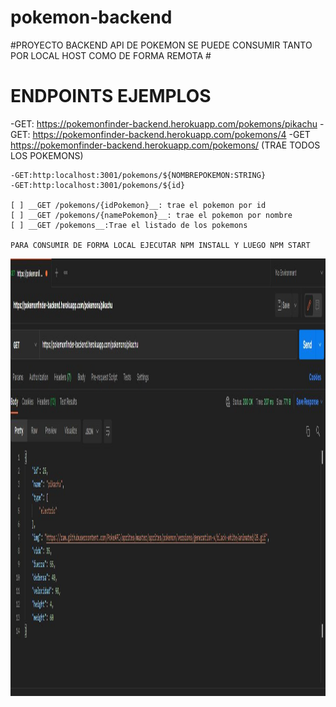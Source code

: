 # pokemon-backend
#PROYECTO BACKEND API  DE POKEMON SE PUEDE CONSUMIR TANTO POR LOCAL HOST COMO DE FORMA REMOTA 
#<h1>ENDPOINTS EJEMPLOS</h1>
    -GET: https://pokemonfinder-backend.herokuapp.com/pokemons/pikachu
    -GET: https://pokemonfinder-backend.herokuapp.com/pokemons/4
    -GET https://pokemonfinder-backend.herokuapp.com/pokemons/         (TRAE TODOS LOS POKEMONS)
    
    -GET:http:localhost:3001/pokemons/${NOMBREPOKEMON:STRING}
    -GET:http:localhost:3001/pokemons/${id}
    
    [ ] __GET /pokemons/{idPokemon}__: trae el pokemon por id
    [ ] __GET /pokemons/{namePokemon}__: trae el pokemon por nombre
    [ ] __GET /pokemons__:Trae el listado de los pokemons
    
    PARA CONSUMIR DE FORMA LOCAL EJECUTAR NPM INSTALL Y LUEGO NPM START
    
    
<p align="left">
  <img height="700"  src="./Captura.JPG" />
</p>
